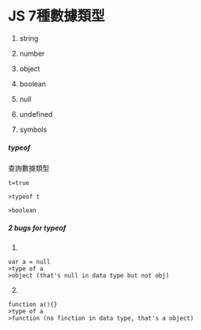 # JS 7種數據類型

1. string

2. number

3. object

4. boolean

5. null

6. undefined

7. symbols



##### typeof

查詢數據類型

```
t=true

>typeof t

>boolean
```



##### 2 bugs for typeof

1.

```
var a = null
>type of a
>object (that's null in data type but not obj)
```



2.

```
function a(){}
>type of a 
>function (no finction in data type, that's a object)
```




